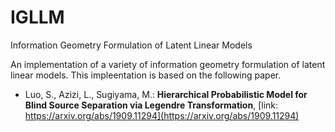 # IGLLM
Information Geometry Formulation of Latent Linear Models

An implementation of a variety of information geometry formulation of latent linear models. This impleentation is based on the following paper.
* Luo, S., Azizi, L., Sugiyama, M.: **Hierarchical Probabilistic Model for Blind Source Separation via Legendre Transformation**, [link: https://arxiv.org/abs/1909.11294](https://arxiv.org/abs/1909.11294)
